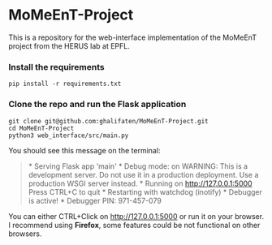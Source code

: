 # MoMeEnT-Project
This is a repository for the web-interface implementation of the MoMeEnT project from the HERUS lab at EPFL.

### Install the requirements
```pip install -r requirements.txt```

### Clone the repo and run the Flask application 
```
git clone git@github.com:ghalifaten/MoMeEnT-Project.git
cd MoMeEnT-Project 
python3 web_interface/src/main.py
```
You should see this message on the terminal:
>  \* Serving Flask app 'main'
 > \* Debug mode: on
> WARNING: This is a development server. Do not use it in a production deployment. Use a production WSGI server instead.
> \* Running on http://127.0.0.1:5000
> Press CTRL+C to quit
> \* Restarting with watchdog (inotify)
> \* Debugger is active!
> \* Debugger PIN: 971-457-079

You can either CTRL+Click on http://127.0.0.1:5000 or run it on your browser. 
I recommend using **Firefox**, some features could be not functional on other browsers.
